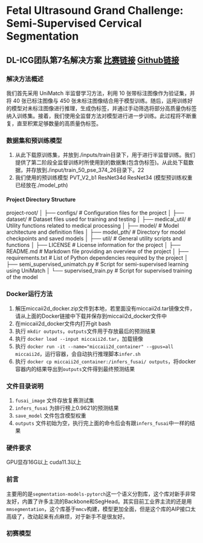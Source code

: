 # Fetal Ultrasound Grand Challenge: Semi-Supervised Cervical Segmentation 

## DL-ICG团队第7名解决方案 [比赛链接](https://www.codabench.org/competitions/4781/) [Github链接](https://github.com/maskoffs/Fetal-Ultrasound-Grand-Challenge)

### 解决方法概述
我们首先采用 UniMatch 半监督学习方法，利用 10 张带标注图像作为验证集，并将 40 张已标注图像与 450 张未标注图像结合用于模型训练。随后，运用训练好的模型对未标注图像进行推理，生成伪标签，并通过手动筛选将部分高质量伪标签纳入训练集。接着，我们使用全监督方法对模型进行进一步训练。此过程将不断重复，直至积累足够数量的高质量伪标签。
### 数据集和预训练模型
1. 从此下载原训练集，并放到./inputs/train目录下，用于进行半监督训练。我们提供了第二阶段全监督训练时所使用到的数据集(包含伪标签)。从此处下载数据，并存放到./input/train_50_pse_374_26目录下。22
2. 我们使用的预训练模型 PVT_V2_b1 ResNet34d ResNet34 (模型预训练权重已经放在./model_pth)

#### Project Directory Structure
project-root/
│
├── configs/            # Configuration files for the project
│
├── dataset/            # Dataset files used for training and testing
│
├── medical_util/       # Utility functions related to medical processing
│
├── model/              # Model architecture and definition files
│
├── model_pth/          # Directory for model checkpoints and saved models
│
├── util/               # General utility scripts and functions
│
├── LICENSE             # License information for the project
│
├── README.md           # Markdown file providing an overview of the project
│
├── requirements.txt    # List of Python dependencies required by the project
│
├── semi_supervised_unimatch.py  # Script for semi-supervised learning using UniMatch
│
└── supervised_train.py     # Script for supervised training of the model
### Docker运行方法

1. 解压miccaii2d_docker.zip文件到本地，若里面没有miccaii2d.tar镜像文件，请从上面的Docker链接中下载并保存到miccaii2d_docker文件中
2. 在miccaii2d_docker文件内打开git bash
3. 执行 `mkdir outputs`，`outputs`文件用于存放最后的预测结果
4. 执行 `docker load --input miccaii2d.tar`，加载镜像
5. 执行 `docker run -it --name="miccaii2d_container" --gpus=all miccaii2d`，运行容器，会自动执行推理脚本`infer.sh`
6. 执行 `docker cp miccaii2d_container:/infers_fusai/ outputs`，将docker容器内的结果导出到`outputs`文件得到最终预测结果

### 文件目录说明

1. `fusai_image` 文件存放复赛测试集
2. `infers_fusai` 为排行榜上0.9621的预测结果
3. `save_model` 文件包含模型权重
4. `outputs` 文件初始为空，执行完上面的命令后会有跟`infers_fusai`中一样的结果

### 硬件要求

GPU显存16G以上 cuda11.3以上

### 前言

主要用的是`segmentation-models-pytorch`这一个语义分割库，这个库对新手非常友好，内置了许多主流的Backbone和SegHead。其实目前工业界主流的还是用`mmsegmentation`，这个库基于`mmcv`构建，模型更加全面，但是这个库的AIP接口太高级了，改动起来有点麻烦，对于新手不是很友好。

### 初赛模型
